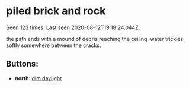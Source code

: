 # piled brick and rock

Seen 123 times. Last seen 2020-08-12T19:18:24.044Z.

the path ends with a mound of debris reaching the ceiling. water trickles softly somewhere between the cracks.

## Buttons:

- **north**: [dim daylight](dim-daylight-gtiyc9.md)
